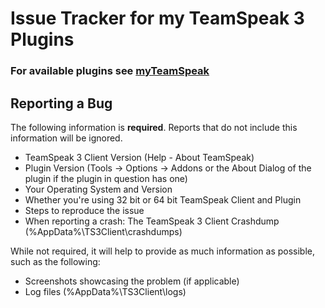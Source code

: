 # Issue Tracker for my TeamSpeak 3 Plugins

### For available plugins see [myTeamSpeak](https://myteamspeak.com/d/SilentStorm)

## Reporting a Bug
The following information is **required**. Reports that do not include this information will be ignored.

- TeamSpeak 3 Client Version (Help - About TeamSpeak)
- Plugin Version (Tools -> Options -> Addons or the About Dialog of the plugin if the plugin in question has one)
- Your Operating System and Version
- Whether you're using 32 bit or 64 bit TeamSpeak Client and Plugin
- Steps to reproduce the issue
- When reporting a crash: The TeamSpeak 3 Client Crashdump (%AppData%\TS3Client\crashdumps)

While not required, it will help to provide as much information as possible, such as the following:

- Screenshots showcasing the problem (if applicable)
- Log files (%AppData%\TS3Client\logs)
